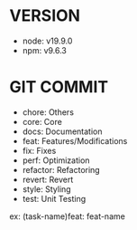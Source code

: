 # VERSION
- node: v19.9.0
- npm: v9.6.3

# GIT COMMIT
- chore: Others
- core: Core
- docs: Documentation
- feat: Features/Modifications
- fix: Fixes
- perf: Optimization
- refactor: Refactoring
- revert: Revert
- style: Styling
- test: Unit Testing

ex: (task-name)feat: feat-name



